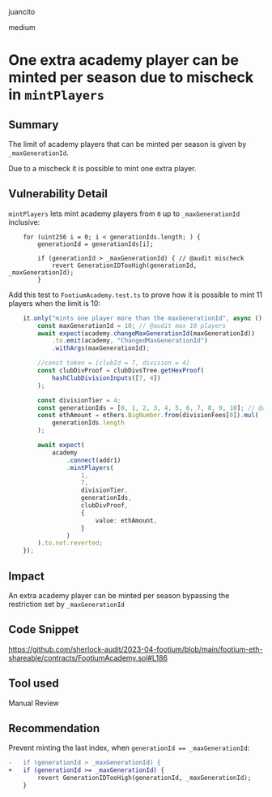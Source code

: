 juancito

medium

# One extra academy player can be minted per season due to mischeck in `mintPlayers`

## Summary

The limit of academy players that can be minted per season is given by `_maxGenerationId`.

Due to a mischeck it is possible to mint one extra player.

## Vulnerability Detail

`mintPlayers` lets mint academy players from `0` up to `_maxGenerationId` inclusive:

```solidity
    for (uint256 i = 0; i < generationIds.length; ) {
        generationId = generationIds[i];

        if (generationId > _maxGenerationId) { // @audit mischeck
            revert GenerationIDTooHigh(generationId, _maxGenerationId);
        }
```

Add this test to `FootiumAcademy.test.ts` to prove how it is possible to mint 11 players when the limit is 10:

```typescript
    it.only("mints one player more than the maxGenerationId", async () => {
        const maxGenerationId = 10; // @audit max 10 players
        await expect(academy.changeMaxGenerationId(maxGenerationId))
            .to.emit(academy, "ChangedMaxGenerationId")
            .withArgs(maxGenerationId);

        //const token = [clubId = 7, division = 4]
        const clubDivProof = clubDivsTree.getHexProof(
            hashClubDivisionInputs([7, 4])
        );

        const divisionTier = 4;
        const generationIds = [0, 1, 2, 3, 4, 5, 6, 7, 8, 9, 10]; // @audit 11 players > maxGenerationId
        const ethAmount = ethers.BigNumber.from(divisionFees[0]).mul(
            generationIds.length
        );

        await expect(
            academy
                .connect(addr1)
                .mintPlayers(
                    1,
                    7,
                    divisionTier,
                    generationIds,
                    clubDivProof,
                    {
                        value: ethAmount,
                    }
                )
        ).to.not.reverted;
    });
```

## Impact

An extra academy player can be minted per season bypassing the restriction set by `_maxGenerationId`

## Code Snippet

https://github.com/sherlock-audit/2023-04-footium/blob/main/footium-eth-shareable/contracts/FootiumAcademy.sol#L186

## Tool used

Manual Review

## Recommendation

Prevent minting the last index, when `generationId == _maxGenerationId`:

```diff
-   if (generationId > _maxGenerationId) {
+   if (generationId >= _maxGenerationId) {
        revert GenerationIDTooHigh(generationId, _maxGenerationId);
    }
```